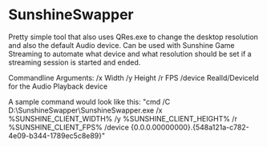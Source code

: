 # SunshineSwapper

Pretty simple tool that also uses QRes.exe to change the desktop resolution and also the default Audio device.
Can be used with Sunshine Game Streaming to automate what device and what resolution should be set if a streaming session is started and ended.

Commandline Arguments:
/x Width
/y Height
/r FPS
/device RealId/DeviceId for the Audio Playback device

A sample command would look like this:
"cmd \/C D:\\SunshineSwapper\\SunshineSwapper.exe \/x %SUNSHINE_CLIENT_WIDTH% \/y %SUNSHINE_CLIENT_HEIGHT% \/r %SUNSHINE_CLIENT_FPS% /device {0.0.0.00000000}.{548a121a-c782-4e09-b344-1789ec5c8e89}"